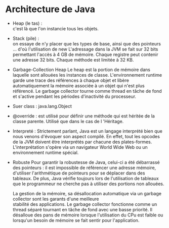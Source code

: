 # Architecture de Java
- Heap (le tas) :  
  c'est là que l'on instancie tous les objets.
- Stack (pile) :  
  on essaye de n'y placer que les types de base, ainsi que des pointeurs ... d'où l'utilisation de new
  L'adressage dans la JVM se fait sur 32 bits permettant l'accès à 4 GB de mémoire. Chaque registre peut contenir une 
  adresse 32 bits. Chaque méthode est limitée à 32 KB.
- Garbage-Collection Heap
  Le heap est la portion de mémoire dans laquelle sont allouées les instances de classe. L'environnement runtime garde 
  une trace des références à chaque objet et libère automatiquement la mémoire associée à un objet qui n'est plus 
  référencé. Le garbage collector tourne comme thread en tâche de fond et s'active pendant les périodes d'inactivité 
  du processeur.
- Suer class : java.lang.Object  
- @override : est utilisé pour définir une méthode qui est héritée de la classe parente. Utilisé que dans le cas de l 
  'Héritage.
- Interpreté :
  Strictement parlant, Java est un langage interprété bien que nous venons d'évoquer son aspect compilé. En effet, 
  tout les opcodes de la JVM doivent être interprétés par chacune des plates-formes. L'interprétation s'opère via un
  navigateur World Wide Web ou un environnement runtime spécial.

- Robuste
  Pour garantir la robustesse de Java, celui-ci a été débarrassé des pointeurs : il est impossible de référencer
  une adresse mémoire, d'utiliser l'arithmétique de pointeurs pour se déplacer dans des tableaux. 
  De plus, Java vérifie toujours lors de l'utilisation de tableaux que le programmeur ne cherche pas à utiliser 
  des portions non allouées.

   La gestion de la mémoire, sa désallocation automatique via un garbage collector sont les garants d'une meilleure  
   stabilité des applications. 
   Le garbage collector fonctionne comme un thread séparé tournant en tâche de fond avec une basse priorité. 
   Il désalloue des pans de mémoire lorsque l'utilisation du CPu est faible ou lorsqu'un besoin de mémoire se fait 
   sentir pour l'application.   

